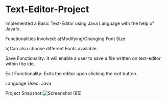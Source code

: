 # Text-Editor-Project
Implemented a Basic Text-Editor using Java Language with the help of Javafx.

Functionalities Involved:
a)Modifying/Changing Font Size

b)Can also choose different Fonts available.

Save Functionality: It will enable a user to save a file written on text-editor within the ide.

Exit Functionality: Exits the editor upon clicking the exit button.

Language Used: Java

Project Snapshot:![Screenshot (85)](https://user-images.githubusercontent.com/110459473/208339430-975d660a-78e3-4d72-b5fb-c2e4b14575ab.png)
